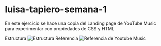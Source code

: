 ﻿# luisa-tapiero-semana-1
En este ejercicio se hace una copia del Landing page de YouTube Music para experimentar con propiedades de CSS y HTML

Estructura
![Estructura](https://user-images.githubusercontent.com/79235499/217999690-9ead1aa2-57cf-4ef9-bfe1-6faff3b3c5c3.png)
Referencia
![Referencia de Youtube Music](https://user-images.githubusercontent.com/79235499/217999779-f76ec9a3-657f-4615-be6f-cdfa5479d7c0.png)
